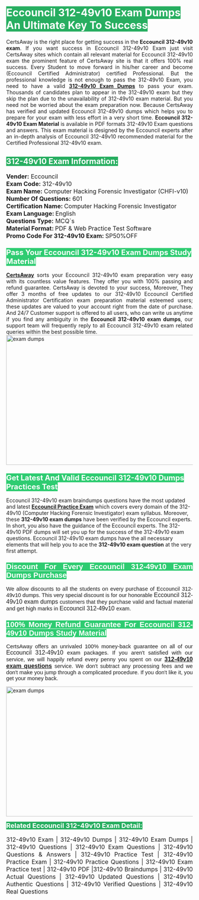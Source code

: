 <h1><span style="color:#ffffff"><strong><span style="background-color:#27ae60">Eccouncil 312-49v10 Exam Dumps An Ultimate Key To Success</span></strong></span></h1> <div style="text-align:justify">CertsAway is the right place for getting success in the <strong>Eccouncil 312-49v10 exam</strong>. If you want success in Eccouncil 312-49v10 Exam just visit CertsAway sites which contain all relevant material for Eccouncil 312-49v10 exam the prominent feature of CertsAway site is that it offers 100% real success. Every Student to move forward in his/her career and become (Eccouncil Certified Administrator) certified Professional. But the professional knowledge is not enough to pass the 312-49v10 Exam, you need to have a valid <a href="https://www.certsaway.com/eccouncil/312-49v10-exam-dumps"><strong>312-49v10 Exam Dumps</strong></a> to pass your exam. Thousands of candidates plan to appear in the 312-49v10 exam but they skip the plan due to the unavailability of 312-49v10 exam material. But you need not be worried about the exam preparation now. Because CertsAway has verified and updated Eccouncil 312-49v10 dumps which helps you to prepare for your exam with less effort in a very short time. <strong>Eccouncil 312-49v10 Exam Material</strong> is available in PDF formats 312-49v10 Exam questions and answers. This exam material is designed by the Eccouncil experts after an in-depth analysis of Eccouncil 312-49v10 recommended material for the Certified Professional 312-49v10 exam.</div> <h2 style="text-align:justify"><span style="color:#ffffff"><span style="background-color:#27ae60">312-49v10 Exam Information:</span></span></h2> <p><span style="font-size:16px"><strong>Vender:</strong> Eccouncil<br /> <strong>Exam Code:</strong> 312-49v10<br /> <strong>Exam Name:</strong> Computer Hacking Forensic Investigator (CHFI-v10)<br /> <strong>Number Of Questions:</strong> 601<br /> <strong>Certification Name: </strong>Computer Hacking Forensic Investigator<br /> <strong>Exam Language: </strong>English<br /> <strong>Questions Type:</strong> MCQ`s<br /> <strong>Material Format: </strong>PDF & Web Practice Test Software<br /> <strong>Promo Code For 312-49v10 Exam: </strong>SP50%OFF</span></p> <h3><span style="font-size:20px"><span style="color:#ffffff"><strong><span style="background-color:#2ecc71">Pass Your Eccouncil 312-49v10 Exam Dumps Study Material</span></strong></span></span></h3> <div style="text-align:justify"><a href=" https://www.certsaway.com/"><strong>CertsAway</strong></a> sorts your Eccouncil 312-49v10 exam preparation very easy with its countless value features. They offer you with 100% passing and refund guarantee. CertsAway is devoted to your success, Moreover, They offer 3 months of free updates to our 312-49v10 Eccouncil Certified Administrator Certification exam preparation material esteemed users; these updates are valued to your account right from the date of purchase. And 24/7 Customer support is offered to all users, who can write us anytime if you find any ambiguity in the <strong>Eccouncil 312-49v10 exam dumps</strong>, our support team will frequently reply to all Eccouncil 312-49v10 exam related queries within the best possible time.</div> <div style="text-align:justify"> </div> <div style="text-align:justify"><a href="https://www.certsaway.com/eccouncil/312-49v10-exam-dumps" rel="no-follow"><img alt="exam dumps" src="https://www.certcollections.com/uploads/content/certsaway.png" style="height:350px; width:750px" /></a></div> <h3><span style="font-size:20px"><span style="color:#ffffff"><strong><span style="background-color:#2ecc71">Get Latest And Valid Eccouncil 312-49v10 Dumps Practices Test</span></strong></span></span></h3> <p>Eccouncil 312-49v10 exam braindumps questions have the most updated and latest <a href="https://www.certsaway.com/eccouncil-questions"><strong>Eccouncil Practice Exam</strong></a> which covers every domain of the 312-49v10 (Computer Hacking Forensic Investigator) exam syllabus. Moreover, these <strong>312-49v10 exam dumps</strong> have been verified by the Eccouncil experts. In short, you also have the guidance of the Eccouncil experts. The 312-49v10 PDF dumps will set you up for the success of the 312-49v10 exam questions. Eccouncil 312-49v10 exam dumps have the all necessary elements that will help you to ace the <strong>312-49v10 exam question</strong> at the very first attempt.</p> <h3 style="text-align:justify"><span style="font-size:20px"><span style="color:#ffffff"><strong><span style="font-family:Calibri,sans-serif"><span style="background-color:#2ecc71">Discount For Every </span><span style="background-color:#2ecc71">Eccouncil 312-49v10 Exam</span><span style="background-color:#2ecc71"> Dumps Purchase</span></span></strong></span></span></h3> <div style="text-align:justify"> <p><span style="font-size:11pt"><span style="font-family:Calibri,sans-serif">We allow discounts to all the students on every purchase of Eccouncil 312-49v10 dumps. This very special discount is for our honorable <span style="font-size:12.0pt"><span style="background-color:white">Eccouncil 312-49v10 exam dumps </span></span>customers that they purchase valid and factual material and get high marks in <span style="font-size:12.0pt"><span style="background-color:white">Eccouncil 312-49v10 </span></span>exam. </span></span></p> <h3><span style="font-size:20px"><span style="color:#ffffff"><strong><span style="font-family:Calibri,sans-serif"><span style="background-color:#2ecc71">100% Money Refund Guarantee For </span><span style="background-color:#2ecc71">Eccouncil 312-49v10 Dumps Study Material</span></span></strong></span></span></h3> <p><span style="font-size:11pt"><span style="font-family:Calibri,sans-serif">CertsAway offers an unrivaled 100% money-back guarantee on all of our <span style="font-size:12.0pt"><span style="background-color:white">Eccouncil 312-49v10 </span></span>exam packages. If you aren't satisfied with our service, we will happily refund every penny you spent on our <span style="font-size:12.0pt"><span style="background-color:white"><a href="https://www.certsaway.com/eccouncil/312-49v10-exam-dumps"><strong>312-49v10 exam questions</strong></a> </span></span>service. We don't subtract any processing fees and we don't make you jump through a complicated procedure. If you don't like it, you get your money back.</span></span></p> <p><a href="https://www.certsaway.com/eccouncil/312-49v10-exam-dumps" rel="no-follow"><img alt="exam dumps" src="https://www.certcollections.com/uploads/content/certsaway_(2)2.png" style="height:350px; width:750px" /></a></p> <p><span style="color:#ffffff"><strong><span style="font-size:18px"><span style="background-color:#27ae60">Related Eccouncil 312-49v10 Exam Detail:</span></span></strong></span><br /> <br /> <span style="font-size:16px">312-49v10 Exam | 312-49v10 Dumps | 312-49v10 Exam Dumps | 312-49v10 Questions | 312-49v10 Exam Questions | 312-49v10 Questions & Answers | 312-49v10 Practice Test | 312-49v10 Practice Exam | 312-49v10 Practice Questions | 312-49v10 Exam Practice test | 312-49v10 PDF |312-49v10 Braindumps | 312-49v10 Actual Questions | 312-49v10 Updated Questions | 312-49v10 Authentic Questions | 312-49v10 Verified Questions | 312-49v10 Real Questions</span></p> </div>

